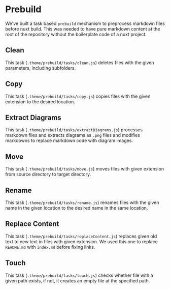 # Prebuild

We've built a task based `prebuild` mechanism to preprocess markdown files
before nuxt build. This was needed to have pure markdown content at the root of
the repository without the boilerplate code of a nuxt project.

## Clean

This task (`.theme/prebuild/tasks/clean.js`) deletes files with the given
parameters, including subfolders.

## Copy

This task (`.theme/prebuild/tasks/copy.js`) copies files with the given
extension to the desired location.

## Extract Diagrams

This task (`.theme/prebuild/tasks/extractDiagrams.js`) processes markdown files
and extracts diagrams as `.png` files and modifies markdowns to replace
markdown code with diagram images.

## Move

This task (`.theme/prebuild/tasks/move.js`) moves files with given extension
from source directory to target directory.

## Rename

This task (`.theme/prebuild/tasks/rename.js`) renames files with the given
name in the given location to the desired name in the same location.

## Replace Content

This task (`.theme/prebuild/tasks/replaceContent.js`) replaces given old text
to new text in files with given extension. We used this one to replace
`README.md` with `index.md` before fixing links.

## Touch

This task (`.theme/prebuild/tasks/touch.js`) checks whether file with a given 
path exists, if not, it creates an empty file at the specified path.
